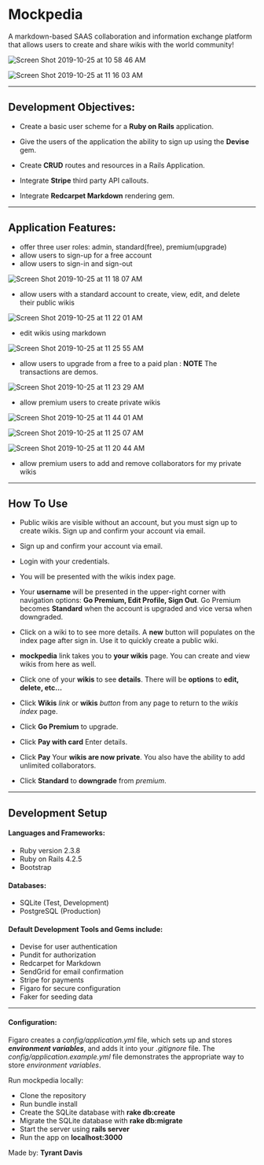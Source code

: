 
  # Mockpedia

 A markdown-based SAAS collaboration and information exchange platform that allows users to create and share wikis with the world community!

  <!-- [Mockpedia Demo](https://mockpedia.herokuapp.com/) -->

![Screen Shot 2019-10-25 at 10 58 46 AM](https://user-images.githubusercontent.com/14861025/67586213-c0f2f580-f716-11e9-9a03-582371dc027b.png)


![Screen Shot 2019-10-25 at 11 16 03 AM](https://user-images.githubusercontent.com/14861025/67587177-e7b22b80-f718-11e9-8b30-64a2e625e5c9.png)


___
## Development Objectives:
* Create a basic user scheme for a **Ruby on Rails** application.
* Give the users of the application the ability to sign up using the **Devise** gem.

* Create **CRUD** routes and resources in a Rails Application.


* Integrate **Stripe** third party API callouts.
* Integrate **Redcarpet Markdown** rendering gem.
___
## Application Features:
* offer three user roles: admin, standard(free), premium(upgrade)
* allow users to sign-up for a free account
* allow users to sign-in and sign-out

![Screen Shot 2019-10-25 at 11 18 07 AM](https://user-images.githubusercontent.com/14861025/67587304-3069e480-f719-11e9-8c52-087c52743f8b.png)


* allow users with a standard account to create, view, edit, and delete their public wikis

![Screen Shot 2019-10-25 at 11 22 01 AM](https://user-images.githubusercontent.com/14861025/67588042-bd616d80-f71a-11e9-8105-d80fc399e7f2.png)
* edit wikis using markdown

![Screen Shot 2019-10-25 at 11 25 55 AM](https://user-images.githubusercontent.com/14861025/67587908-6b204c80-f71a-11e9-8f4f-0dbec7303fde.png)


* allow users to upgrade from a free to a paid plan : **NOTE** The transactions are demos.

![Screen Shot 2019-10-25 at 11 23 29 AM](https://user-images.githubusercontent.com/14861025/67588018-afabe800-f71a-11e9-9c3d-aa196ebe5482.png)

* allow premium users to create private wikis


![Screen Shot 2019-10-25 at 11 44 01 AM](https://user-images.githubusercontent.com/14861025/67588886-ceab7980-f71c-11e9-9b68-25f2e499b31f.png)



![Screen Shot 2019-10-25 at 11 25 07 AM](https://user-images.githubusercontent.com/14861025/67587993-a02c9f00-f71a-11e9-9713-97ab68a55d16.png)


![Screen Shot 2019-10-25 at 11 20 44 AM](https://user-images.githubusercontent.com/14861025/67588101-e124b380-f71a-11e9-8ad4-103f837afc4d.png)



* allow premium users to add and remove collaborators for my private wikis

___

## How To Use
* Public wikis are visible without an account, but you must sign up to create wikis.
Sign up and confirm your account via email.

* Sign up and confirm your account via email.

* Login with your credentials.

* You will be presented with the wikis index page.

* Your **username** will be presented in the upper-right corner with navigation options:
**Go Premium, Edit Profile, Sign Out**. Go Premium becomes **Standard** when the account is upgraded and vice versa when downgraded.


* Click on a wiki to to see more details.
A **new** button will populates on the index page after sign in. Use it to quickly create a public wiki.

* **mockpedia** link takes you to **your wikis** page. You can create and view wikis from here as well.

* Click one of your **wikis** to see **details**. There will be **options** to **edit, delete, etc…**

* Click **Wikis** _link_ or **wikis** _button_ from any page to return to the _wikis index_ page.


* Click **Go Premium** to upgrade.

* Click **Pay with card**
Enter details.

* Click **Pay**
Your **wikis are now private**. You also have the ability to add unlimited collaborators.

* Click **Standard** to **downgrade** from _premium_.

___
## Development Setup

#### Languages and Frameworks:
* Ruby version 2.3.8
* Ruby on Rails 4.2.5
* Bootstrap



#### Databases:
* SQLite (Test, Development)
* PostgreSQL (Production)

#### Default Development Tools and Gems include:

* Devise  for user authentication
* Pundit for authorization
* Redcarpet for Markdown
* SendGrid for email confirmation
* Stripe for payments
* Figaro for secure configuration
* Faker for seeding data
___
#### Configuration:
Figaro creates a _config/application.yml_ file, which sets up and stores  **_environment variables_**, and adds it into your _.gitignore_ file. The _config/application.example.yml_ file demonstrates the appropriate way to store _environment variables_.

Run mockpedia locally:

* Clone the repository
* Run bundle install
* Create the SQLite database with **rake db:create**
* Migrate the SQLite database with **rake db:migrate**
* Start the server using **rails server**
* Run the app on **localhost:3000**






Made by: **Tyrant Davis**
